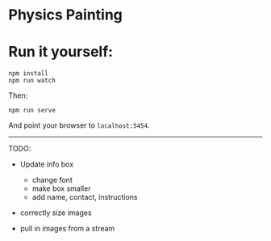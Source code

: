 Physics Painting
=============

# Run it yourself:

    npm install
    npm run watch

Then:

    npm run serve

And point your browser to `localhost:5454`.

----------------

TODO:

- Update info box
    - change font
    - make box smaller
    - add name, contact, instructions

- correctly size images

- pull in images from a stream
